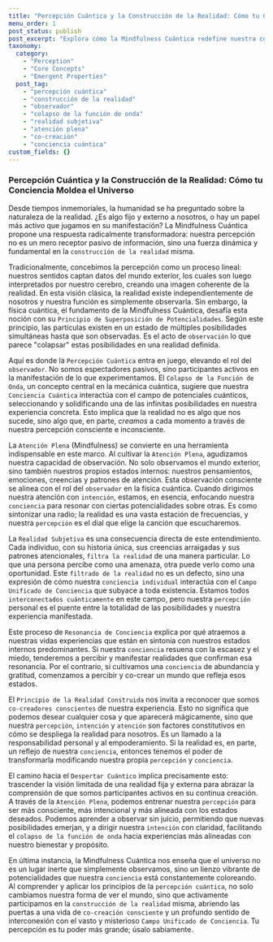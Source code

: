 ```yaml
---
title: "Percepción Cuántica y la Construcción de la Realidad: Cómo tu Conciencia Moldea el Universo"
menu_order: 1
post_status: publish
post_excerpt: "Explora cómo la Mindfulness Cuántica redefine nuestra comprensión de la percepción, transformándola de un proceso pasivo a un acto activo de co-creación. Descubre cómo tu conciencia, a través de la observación y la intención, colapsa infinitas potencialidades en la realidad que experimentas, revelando el poder intrínseco que posees para moldear tu universo personal."
taxonomy:
  category:
    - "Perception"
    - "Core Concepts"
    - "Emergent Properties"
  post_tag:
    - "percepción cuántica"
    - "construcción de la realidad"
    - "observador"
    - "colapso de la función de onda"
    - "realidad subjetiva"
    - "atención plena"
    - "co-creación"
    - "conciencia cuántica"
custom_fields: {}
---
```


### Percepción Cuántica y la Construcción de la Realidad: Cómo tu Conciencia Moldea el Universo

Desde tiempos inmemoriales, la humanidad se ha preguntado sobre la naturaleza de la realidad. ¿Es algo fijo y externo a nosotros, o hay un papel más activo que jugamos en su manifestación? La Mindfulness Cuántica propone una respuesta radicalmente transformadora: nuestra percepción no es un mero receptor pasivo de información, sino una fuerza dinámica y fundamental en la `construcción de la realidad` misma.

Tradicionalmente, concebimos la percepción como un proceso lineal: nuestros sentidos captan datos del mundo exterior, los cuales son luego interpretados por nuestro cerebro, creando una imagen coherente de la realidad. En esta visión clásica, la realidad existe independientemente de nosotros y nuestra función es simplemente observarla. Sin embargo, la física cuántica, el fundamento de la Mindfulness Cuántica, desafía esta noción con su `Principio de Superposición de Potencialidades`. Según este principio, las partículas existen en un estado de múltiples posibilidades simultáneas hasta que son observadas. Es el acto de `observación` lo que parece "colapsar" estas posibilidades en una realidad definida.

Aquí es donde la `Percepción Cuántica` entra en juego, elevando el rol del `observador`. No somos espectadores pasivos, sino participantes activos en la manifestación de lo que experimentamos. El `Colapso de la Función de Onda`, un concepto central en la mecánica cuántica, sugiere que nuestra `Conciencia Cuántica` interactúa con el campo de potenciales cuánticos, seleccionando y solidificando una de las infinitas posibilidades en nuestra experiencia concreta. Esto implica que la realidad no es algo que nos sucede, sino algo que, en parte, _creamos_ a cada momento a través de nuestra percepción consciente e inconsciente.

La `Atención Plena` (Mindfulness) se convierte en una herramienta indispensable en este marco. Al cultivar la `Atención Plena`, agudizamos nuestra capacidad de observación. No solo observamos el mundo exterior, sino también nuestros propios estados internos: nuestros pensamientos, emociones, creencias y patrones de atención. Esta observación consciente se alinea con el rol del `observador` en la física cuántica. Cuando dirigimos nuestra atención con `intención`, estamos, en esencia, enfocando nuestra `conciencia` para resonar con ciertas potencialidades sobre otras. Es como sintonizar una radio; la realidad es una vasta estación de frecuencias, y nuestra `percepción` es el dial que elige la canción que escucharemos.

La `Realidad Subjetiva` es una consecuencia directa de este entendimiento. Cada individuo, con su historia única, sus creencias arraigadas y sus patrones atencionales, `filtra la realidad` de una manera particular. Lo que una persona percibe como una amenaza, otra puede verlo como una oportunidad. Este `filtrado de la realidad` no es un defecto, sino una expresión de cómo nuestra `conciencia individual` interactúa con el `Campo Unificado de Conciencia` que subyace a toda existencia. Estamos todos `interconectados cuánticamente` en este campo, pero nuestra `percepción` personal es el puente entre la totalidad de las posibilidades y nuestra experiencia manifestada.

Este proceso de `Resonancia de Conciencia` explica por qué atraemos a nuestras vidas experiencias que están en sintonía con nuestros estados internos predominantes. Si nuestra `conciencia` resuena con la escasez y el miedo, tenderemos a percibir y manifestar realidades que confirman esa resonancia. Por el contrario, si cultivamos una `conciencia` de abundancia y gratitud, comenzamos a percibir y co-crear un mundo que refleja esos estados.

El `Principio de la Realidad Construida` nos invita a reconocer que somos `co-creadores conscientes` de nuestra experiencia. Esto no significa que podemos desear cualquier cosa y que aparecerá mágicamente, sino que nuestra `percepción`, `intención` y `atención` son factores constitutivos en cómo se despliega la realidad para nosotros. Es un llamado a la responsabilidad personal y al empoderamiento. Si la realidad es, en parte, un reflejo de nuestra `conciencia`, entonces tenemos el poder de transformarla modificando nuestra propia `percepción` y `conciencia`.

El camino hacia el `Despertar Cuántico` implica precisamente esto: trascender la visión limitada de una realidad fija y externa para abrazar la comprensión de que somos participantes activos en su continua creación. A través de la `Atención Plena`, podemos entrenar nuestra `percepción` para ser más consciente, más intencional y más alineada con los estados deseados. Podemos aprender a observar sin juicio, permitiendo que nuevas posibilidades emerjan, y a dirigir nuestra `intención` con claridad, facilitando el `colapso de la función de onda` hacia experiencias más alineadas con nuestro bienestar y propósito.

En última instancia, la Mindfulness Cuántica nos enseña que el universo no es un lugar inerte que simplemente observamos, sino un lienzo vibrante de potencialidades que nuestra `conciencia` está constantemente coloreando. Al comprender y aplicar los principios de la `percepción cuántica`, no solo cambiamos nuestra forma de ver el mundo, sino que activamente participamos en la `construcción de la realidad` misma, abriendo las puertas a una vida de `co-creación consciente` y un profundo sentido de interconexión con el vasto y misterioso `Campo Unificado de Conciencia`. Tu percepción es tu poder más grande; úsalo sabiamente.